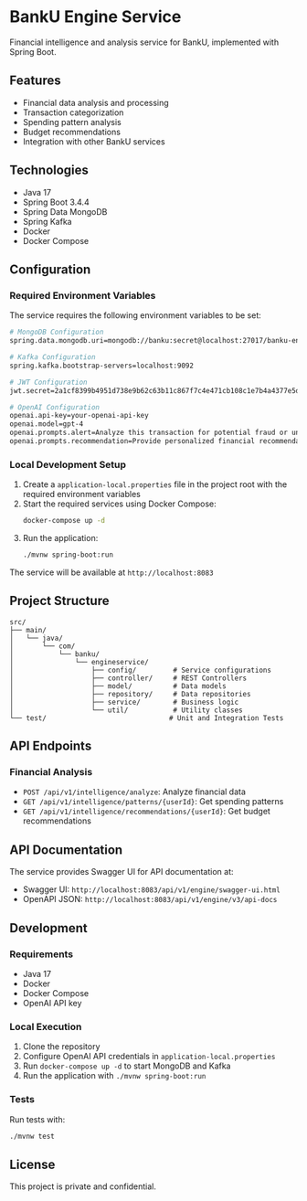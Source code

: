 # BankU Engine Service

Financial intelligence and analysis service for BankU, implemented with Spring Boot.

## Features

- Financial data analysis and processing
- Transaction categorization
- Spending pattern analysis
- Budget recommendations
- Integration with other BankU services

## Technologies

- Java 17
- Spring Boot 3.4.4
- Spring Data MongoDB
- Spring Kafka
- Docker
- Docker Compose

## Configuration

### Required Environment Variables

The service requires the following environment variables to be set:

```bash
# MongoDB Configuration
spring.data.mongodb.uri=mongodb://banku:secret@localhost:27017/banku-engine?authSource=admin

# Kafka Configuration
spring.kafka.bootstrap-servers=localhost:9092

# JWT Configuration
jwt.secret=2a1cf8399b4951d738e9b62c63b11c867f7c4e471cb108c1e7b4a4377e5d7a4f

# OpenAI Configuration
openai.api-key=your-openai-api-key
openai.model=gpt-4
openai.prompts.alert=Analyze this transaction for potential fraud or unusual activity
openai.prompts.recommendation=Provide personalized financial recommendations based on spending patterns
```

### Local Development Setup

1. Create a `application-local.properties` file in the project root with the required environment variables
2. Start the required services using Docker Compose:
   ```bash
   docker-compose up -d
   ```
3. Run the application:
   ```bash
   ./mvnw spring-boot:run
   ```

The service will be available at `http://localhost:8083`

## Project Structure

```
src/
├── main/
│   └── java/
│       └── com/
│           └── banku/
│               └── engineservice/
│                   ├── config/         # Service configurations
│                   ├── controller/     # REST Controllers
│                   ├── model/          # Data models
│                   ├── repository/     # Data repositories
│                   ├── service/        # Business logic
│                   └── util/           # Utility classes
└── test/                              # Unit and Integration Tests
```

## API Endpoints

### Financial Analysis

- `POST /api/v1/intelligence/analyze`: Analyze financial data
- `GET /api/v1/intelligence/patterns/{userId}`: Get spending patterns
- `GET /api/v1/intelligence/recommendations/{userId}`: Get budget recommendations

## API Documentation

The service provides Swagger UI for API documentation at:
- Swagger UI: `http://localhost:8083/api/v1/engine/swagger-ui.html`
- OpenAPI JSON: `http://localhost:8083/api/v1/engine/v3/api-docs`

## Development

### Requirements

- Java 17
- Docker
- Docker Compose
- OpenAI API key

### Local Execution

1. Clone the repository
2. Configure OpenAI API credentials in `application-local.properties`
3. Run `docker-compose up -d` to start MongoDB and Kafka
4. Run the application with `./mvnw spring-boot:run`

### Tests

Run tests with:
```bash
./mvnw test
```

## License

This project is private and confidential.
